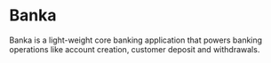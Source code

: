 # Banka
Banka is a light-weight core banking application that powers banking operations like account creation, customer deposit and withdrawals. 
